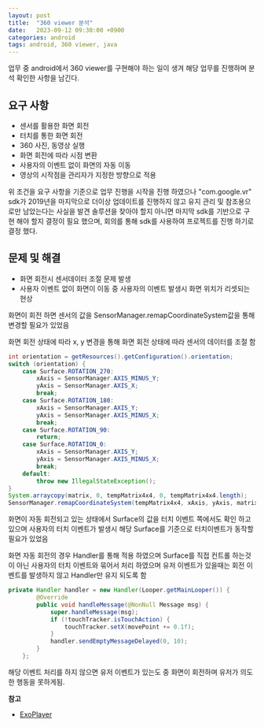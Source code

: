 ```yaml
---
layout: post
title:  "360 viewer 분석"
date:   2023-09-12 09:30:00 +0900
categories: android
tags: android, 360 viewer, java
---
```


 업무 중 android에서 360 viewer를 구현해야 하는 일이 생겨 해당 업무를 진행하며 분석 확인한 사항을 남긴다. 

## 요구 사항
 - 센서를 활용한 화면 회전
 - 터치를 통한 화면 회전
 - 360 사진, 동영상 실행
 - 화면 회전에 따라 시점 변환
 - 사용자의 이벤트 없이 화면의 자동 이동
 - 영상의 시작점을 관리자가 지정한 방향으로 적용

위 조건을 요구 사항을 기준으로 업무 진행을 시작을 진행 하였으나 "com.google.vr" sdk가 2019년을 마지막으로 더이상 업데이트를 진행하지 않고 유지 관리 및 참조용으로만 남았는다는 사실을 발견 솔루션을 찾아야 할지 아니면 마지막 sdk를 기반으로 구현 해야 할지 결정이 필요 했으며, 회의를 통해 sdk를 사용하여 프로젝트를 진행 하기로 결정 했다.

## 문제 및 해결
 - 화면 회전시 센서데이터 조절 문제 발생
 - 사용자 이벤트 없이 화면이 이동 중 사용자의 이벤트 발생시 화면 위치가 리셋되는 현상

화면이 회전 하면 센서의 값을 SensorManager.remapCoordinateSystem값을 통해 변경할 필요가 있었음

화면 회전 상태에 따라 x, y 변경을 통해 화면 회전 상태에 따라 센서의 데이터를 조절 함
```java
int orientation = getResources().getConfiguration().orientation;
switch (orientation) {
    case Surface.ROTATION_270:
        xAxis = SensorManager.AXIS_MINUS_Y;
        yAxis = SensorManager.AXIS_X;
        break;
    case Surface.ROTATION_180:
        xAxis = SensorManager.AXIS_Y;
        yAxis = SensorManager.AXIS_MINUS_X;
        break;
    case Surface.ROTATION_90:
        return;
    case Surface.ROTATION_0:
        xAxis = SensorManager.AXIS_Y;
        yAxis = SensorManager.AXIS_MINUS_X;
        break;
    default:
        throw new IllegalStateException();
}
System.arraycopy(matrix, 0, tempMatrix4x4, 0, tempMatrix4x4.length);
SensorManager.remapCoordinateSystem(tempMatrix4x4, xAxis, yAxis, matrix);
```

화면이 자동 회전되고 있는 상태에서 Surface의 값을 터치 이벤트 쪽에서도 확인 하고 있으며 사용자의 터치 이벤트가 발생시 해당 Surface를 기준으로 터치이벤트가 동작할 필요가 있었음

화면 자동 회전의 경우 Handler를 통해 적용 하였으며 Surface를 직접 컨트롤 하는것이 아닌 사용자의 터치 이벤트와 묶어서 처리 하였으며 유저 이벤트가 있을때는 회전 이벤트를 발생하지 않고 Handler만 유지 되도록 함 
```java
private Handler handler = new Handler(Looper.getMainLooper()) {
        @Override
        public void handleMessage(@NonNull Message msg) {
            super.handleMessage(msg);
            if (!touchTracker.isTouchAction) {
                touchTracker.setX(movePoint += 0.1f);
            }
            handler.sendEmptyMessageDelayed(0, 10);
        }
    };
```
해당 이벤트 처리를 하지 않으면 유저 이벤트가 있는도 중 화면이 회전하며 유저가 의도한 행동을 못하게됨.

**참고**
- [ExoPlayer](https://github.com/google/ExoPlayer/blob/release-v2/library/core/src/main/java/com/google/android/exoplayer2/video/spherical/SphericalGLSurfaceView.java)
